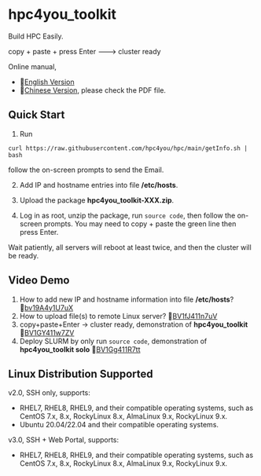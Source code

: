 # hpc4you_toolkit
Build HPC Easily. 

copy + paste + press Enter ---> cluster ready

Online manual, 
- 🔗[English Version](https://hpc4you.github.io)
- 🔗[Chinese Version](https://gitee.com/hpc4you/hpc), please check the PDF file. 

## Quick Start
1. Run 
```
curl https://raw.githubusercontent.com/hpc4you/hpc/main/getInfo.sh | bash
```
follow the on-screen prompts to send the Email.

2. Add IP and hostname entries into file **/etc/hosts**. 
 
3. Upload the package **hpc4you_toolkit-XXX.zip**.

4. Log in as root, unzip the package, run `source code`, then follow the on-screen prompts. You may need to copy + paste the green line then press Enter.

Wait patiently, all servers will reboot at least twice, and then the cluster will be ready. 

## Video Demo
1. How to add new IP and hostname information into file **/etc/hosts**? 🔗[bv19A4y1U7uX](https://www.bilibili.com/video/bv19A4y1U7uX)
2. How to upload file(s) to remote Linux server? 🔗[BV1fJ411n7uV](https://www.bilibili.com/video/BV1fJ411n7uV)
3. copy+paste+Enter -> cluster ready, demonstration of **hpc4you_toolkit** 🔗[BV1GY411w7ZV](https://www.bilibili.com/video/BV1GY411w7ZV)
4. Deploy SLURM by only run `source code`, demonstration of **hpc4you_toolkit solo** 🔗[BV1Gg411R7tt](https://www.bilibili.com/video/BV1Gg411R7tt)

## Linux Distribution Supported

v2.0, SSH only, supports: 
 - RHEL7, RHEL8, RHEL9, and their compatible operating systems, such as CentOS 7.x, 8.x, RockyLinux 8.x, AlmaLinux 9.x, RockyLinux 9.x.
 - Ubuntu 20.04/22.04 and their compatible operating systems.

v3.0, SSH + Web Portal, supports: 
 - RHEL7, RHEL8, RHEL9, and their compatible operating systems, such as CentOS 7.x, 8.x, RockyLinux 8.x, AlmaLinux 9.x, RockyLinux 9.x.

   
